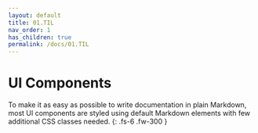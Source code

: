 ```yaml
---
layout: default
title: 01.TIL
nav_order: 1
has_children: true
permalink: /docs/01.TIL
---
```


# UI Components

To make it as easy as possible to write documentation in plain Markdown, most UI components are styled using default Markdown elements with few additional CSS classes needed.
{: .fs-6 .fw-300 }
